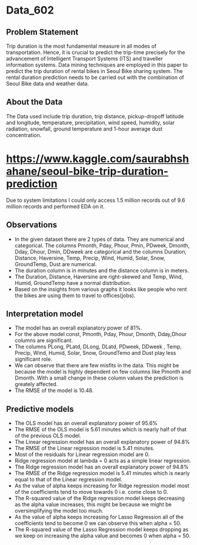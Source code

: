 # Data_602

## Problem Statement
Trip duration is the most fundamental measure in all modes of transportation. Hence, it is crucial to predict the trip-time precisely for the advancement of Intelligent 
Transport Systems (ITS) and traveller information systems. Data mining techniques are employed in this paper to predict the trip duration of rental bikes in Seoul Bike sharing system. The rental duration prediction needs to be carried out with the combination of Seoul Bike data and weather data.

## About the Data
The Data used include trip duration, trip distance, pickup-dropoff latitude and longitude, temperature, precipitation, wind speed, humidity, solar radiation, snowfall, 
ground temperature and 1-hour average dust concentration.

# https://www.kaggle.com/saurabhshahane/seoul-bike-trip-duration-prediction

Due to system limitations I could only access 1.5 million records out of 9.6 million records and performed EDA on it.

## Observations
- In the given dataset there are 2 types of data. They are numerical and categorical. The columns Pmonth, Pday, Phour, Pmin, PDweek, Dmonth, Dday, Dhour, Dmin, DDweek are categorical and the columns Duration, Distance, Haversine, Temp, Precip, Wind, Humid, Solar, Snow, GroundTemp, Dust are numerical.
- The duration column is in minutes and the distance column is in meters.
- The Duration, Distance, Haversine are right-skewed and Temp, Wind, Humid, GroundTemp have a normal distribution.
- Based on the insights from various graphs it looks like people who rent the bikes are using them to travel to offices(jobs).

## Interpretation model
- The model has an overall explanatory power of 81%.
- For the above model const, Pmonth, Pday, Phour, Dmonth, Dday,Dhour columns are significant.
- The columns PLong, PLatd, DLong, DLatd, PDweek, DDweek , Temp, Precip, Wind, Humid, Solar, Snow, GroundTemo and Dust play less significant role.
- We can observe that there are few misfits in the data. This might be because the model is highly dependent on few columns like Pmonth and Dmonth. With a small change in these column values the prediction is greately affected.
- The RMSE of the model is 10.48.

## Predictive models
- The OLS model has an overall explanatory power of 95.6%
- The RMSE of the OLS model is 5.61 minutes which is nearly half of that of the previous OLS model.
- The Linear regression model has an overall explanatory power of 94.8%
- The RMSE of the Linear regression model is 5.41 minutes.
- Most of the residuals for Linear regression model are 0.
- Ridge regression model at lambda = 0 acts as a simple linear regression.
- The Ridge regression model has an overall explanatory power of 94.8%
- The RMSE of the Ridge regression model is 5.41 minutes which is nearly equal to that of the Linear regression model.
- As the value of alpha keeps increasing for Ridge regression model most of the coefficients tend to move towards 0 i.e. come close to 0.
- The R-squared value of the Ridge regression model keeps decreasing as the alpha value increases, this might be because we might be oversimplifying the model too much.
- As the value of alpha keeps increasing for Lasso Regression all of the coefficients tend to become 0 we can observe this when alpha = 50.
- The R-squared value of the Lasso Regression model keeps dropping as we keep on increasing the alpha value and becomes 0 when alpha = 50.
